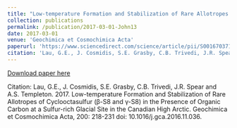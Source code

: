```yaml
---
title: "Low-temperature Formation and Stabilization of Rare Allotropes of Cyclooctasulfur (β-S8 and γ-S8) in the Presence of Organic Carbon at a Sulfur-rich Glacial Site in the Canadian High Arctic"
collection: publications
permalink: /publication/2017-03-01-John13
date: 2017-03-01
venue: 'Geochimica et Cosmochimica Acta'
paperurl: 'https://www.sciencedirect.com/science/article/pii/S0016703716306895?via%3Dihub'
citation: 'Lau, G.E., J. Cosmidis, S.E. Grasby, C.B. Trivedi, J.R. Spear and A.S. Templeton.  2017.  Low-temperature Formation and Stabilization of Rare Allotropes of Cyclooctasulfur (β-S8 and γ-S8) in the Presence of Organic Carbon at a Sulfur-rich Glacial Site in the Canadian High Arctic.  Geochimica et Cosmochimica Acta, 200: 218-231 doi: 10.1016/j.gca.2016.11.036.'
---
```


<a href='https://www.sciencedirect.com/science/article/pii/S0016703716306895?via%3Dihub'>Download paper here</a>

Citation: Lau, G.E., J. Cosmidis, S.E. Grasby, C.B. Trivedi, J.R. Spear and A.S. Templeton.  2017.  Low-temperature Formation and Stabilization of Rare Allotropes of Cyclooctasulfur (β-S8 and γ-S8) in the Presence of Organic Carbon at a Sulfur-rich Glacial Site in the Canadian High Arctic.  Geochimica et Cosmochimica Acta, 200: 218-231 doi: 10.1016/j.gca.2016.11.036.